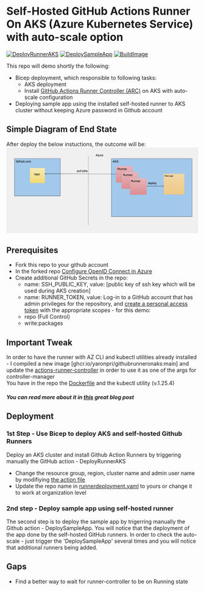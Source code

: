 # Self-Hosted GitHub Actions Runner On AKS (Azure Kubernetes Service) with auto-scale option
[![DeployRunnerAKS](https://github.com/yaronpri/GithubRunnerOnAKS/actions/workflows/deployIaC.yaml/badge.svg)](https://github.com/yaronpri/GithubRunnerOnAKS/actions/workflows/deployIaC.yaml)
[![DeploySampleApp](https://github.com/yaronpri/GithubRunnerOnAKS/actions/workflows/deployApp.yaml/badge.svg)](https://github.com/yaronpri/GithubRunnerOnAKS/actions/workflows/deployApp.yaml)
[![BuildImage](https://github.com/yaronpri/GithubRunnerOnAKS/actions/workflows/buildImage.yaml/badge.svg)](https://github.com/yaronpri/GithubRunnerOnAKS/actions/workflows/buildImage.yaml)

This repo will demo shortly the following:
- Bicep deployment, which responsible to following tasks:
  - AKS deployment
  - Install [GitHub Actions Runner Controller (ARC)](https://github.com/actions-runner-controller/actions-runner-controller/blob/master/docs/detailed-docs.md) on AKS with auto-scale configuration
- Deploying sample app using the installed self-hosted runner to AKS cluster without keeping Azure password in Github account

## Simple Diagram of End State
After deploy the below instuctions, the outcome will be:
![alt text](image/sketch.png)

## Prerequisites
- Fork this repo to your github account
- In the forked repo [Configure OpenID Connect in Azure](https://learn.microsoft.com/en-us/azure/developer/github/connect-from-azure?tabs=azure-portal%2Clinux)
- Create additional GitHub Secrets in the repo: 
  - name: SSH_PUBLIC_KEY, value: [public key of ssh key which will be used during AKS creation]
  - name: RUNNER_TOKEN, value: Log-in to a GitHub account that has admin privileges for the repository, and [create a personal access token](https://github.com/settings/tokens/new) with the appropriate scopes - for this demo:
  -  repo (Full Control)
  -  write:packages


## Important Tweak 
In order to have the runner with AZ CLI and kubectl utilities already installed - I compiled a new image [ghcr.io/yaronpri/githubrunneronaks:main] and update the [actions-runner-controller](runner/actions-runner-controller.yaml) in order to use it as one of the args for controller-manager 
<br>You have in the repo the [Dockerfile](Dockerfile) and the kubectl utility (v.1.25.4)

##### You can read more about it in [this](https://freshbrewed.science/2021/12/01/gh-actions.html) great blog post

## Deployment
### 1st Step - Use Bicep to deploy AKS and self-hosted Github Runners 
Deploy an AKS cluster and install Github Action Runners by triggering manually the GitHub action - DeployRunnerAKS 
- Change the resource group, region, cluster name and admin user name by modifiying [the action file](.github/workflows/deployIaC.yaml)
- Update the repo name in [runnerdeployment.yaml](runner/runnerdeployment.yaml) to yours or change it to work at organization level

### 2nd step - Deploy sample app using self-hosted runner 
The second step is to deploy the sample app by trigerring manually the Github action - DeploySampleApp.
You will notice that the deployment of the app done by the self-hosted GitHub runners.
In order to check the auto-scale - just trigger the 'DeploySampleApp' several times and you will notice that additional runners being added.

## Gaps
- Find a better way to wait for runner-controller to be on Running state
